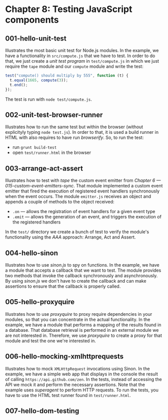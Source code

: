 # Chapter 8: Testing JavaScript components

## 001-hello-unit-test
Illustrates the most basic unit test for Node.js modules. In the example, we have a functionality in `src/compute.js` that we have to test. In order to do that, we just create a *unit test program* in `test/compute.js` in which we just require the `tape` module and our `compute` module and write the test:
```javascript
test("compute() should multiply by 555", function (t) {
  t.equal(1665, compute(3));
  t.end();
});
```
The test is run with `node test/compute.js`.

## 002-unit-test-browser-runner
Illustrates how to run the same test but within the browser (without explicityly typing `node test.js`). In order to that, it is used a build runner in HTML with also requires to have run *browserify*.
So, to run the test:
+ run `grunt build-test`
+ open `test/runner.html` in the browser

## 003-arrange-act-assert
Illustrates how to test with *tape* the custom event emitter from *Chapter 6 &mdash; 015-custom-event-emitters-sync*. That module implemented a custom event emitter that fired the execution of registered event handlers synchronously when the event occurs. The module `emitter.js` receives an object and appends a couple of methods to the object received:
+ `.on` &mdash; allows the registration of event handlers for a given event type
+ `.emit` &mdash; allows the generation of an event, and triggers the execution of the registered handlers

In the `test/` directory we create a bunch of test to verify the module's functionality using the *AAA* approach: Arrange, Act and Assert.

## 004-hello-sinon
Illustrates how to use *sinon.js* to spy on functions. In the example, we have a module that accepts a callback that we want to test. The module provides two methods that invoke the callback synchronously and asynchronously. By using *sinon.js* we don't have to create the callback and can make assertions to ensure that the callback is properly called.

## 005-hello-proxyquire
Illustrates how to use *proxyquire* to proxy require dependencies in your modules, so that you can concentrate in the actual functionality. In the example, we have a module that performs a mapping of the results found in a database. That database retrieval is performed in an external module we are not interested in.
Therefore, we use *proxyquire* to create a proxy for that module and test the one we're interested in.

## 006-hello-mocking-xmlhttprequests
Illustrates how to mock `XMLHttpRequest` invocations using Sinon. In the example, we have a simple web app that displays in the console the result of calling `https://api.github.com/zen`. In the tests, instead of accessing the API we mock it and perform the necessary assertions.
Note that the example uses *superagent* to perform HTTP requests.
To run the tests, you have to use the HTML test runner found in `test/runner.html`.

## 007-hello-dom-testing
